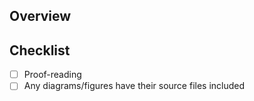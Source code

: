 ## Overview
<!-- Briefly describe the what & why for this PR. -->

## Checklist
<!-- This is here to help you. Make sure you've done all of the below: -->
- [ ] Proof-reading
- [ ] Any diagrams/figures have their source files included